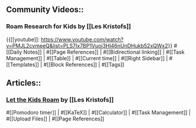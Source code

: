## Community Videos::

### Roam Research for Kids by [[Les Kristofs]]

{{[[youtube]]: https://www.youtube.com/watch?v=PMJL2cvmeeQ&list=PLS7Ix7BP1Vuoi3Hl46nUnDHukb52xQWx2}}
#[[Daily Notes]] | #[[Page References]] | #[[Bidirectional linking]] | #[[Task Management]] | #[[Table]] | #[[Current time]] | #[[Right Sidebar]] | #[[Templates]] | #[[Block References]] | #[[Tags]] 

## Articles::

### [Let the Kids Roam](https://www.roambrain.com/let-the-kids-roam/) by [[Les Kristofs]]

#[[Pomodoro timer]] | #[[KaTeX]] | #[[Calculator]] | #[[Task Management]] | #[[Upload Files]] | #[[Page References]]

